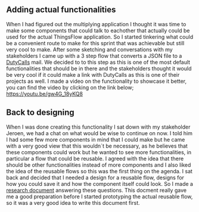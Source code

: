 ## Adding actual functionalities 
When I had figured out the multiplying application I thought it was time to make some components that could talk to eachother that actually could be used for the actual ThingsFlow application. So I started tinkering what could be a convenient route to make for this sprint that was achievable but still very cool to make. After some sketching and conversations with my stakeholders I came up with a 3 step flow that converts a JSON file to a [DutyCalls](uploads/7188a61e3307e8a5105d172f7000c0eb/DutyCalls.pdf) mail. We decided to to this step as this is one of the most default functionalities that should be in there and the stakeholders thought it would be very cool if it could make a link with DutyCalls as this is one of their projects as well. I made a video on the functionality to showcase it better, you can find the video by clicking on the link below; https://youtu.be/gw4G_18yKQ8

## Back to designing
When I was done creating this functionality I sat down with my stakeholder Jeroen, we had a chat on what would be wise to continue on now. I told him I had some few more components in mind that I could make but he came with a very good view that this wouldn´t be necessary, as he believes that these components could work but he wanted to see more functionalities, in particular a flow that could be reusable. I agreed with the idea that there should be other functionalities instead of more components and I also liked the idea of the reusable flows so this was the first thing on the agenda. I sat back and decided that I needed a design for a reusable flow, designs for how you could save it and how the component itself could look. So I made a [research document](uploads/ef1f128ee3a119d223bbefa5ffdfc6ae/Save_and_reuse_a_flow.docx) answering these questions. This docment really gave me a good preparation before I started prototyping the actual reusable flow, so it was a very good idea to write this document first.